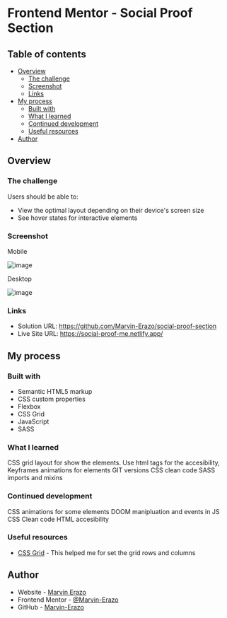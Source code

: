 # Frontend Mentor - Social Proof Section

## Table of contents

- [Overview](#overview)
  - [The challenge](#the-challenge)
  - [Screenshot](#screenshot)
  - [Links](#links)
- [My process](#my-process)
  - [Built with](#built-with)
  - [What I learned](#what-i-learned)
  - [Continued development](#continued-development)
  - [Useful resources](#useful-resources)
- [Author](#author)

## Overview

### The challenge

Users should be able to:

- View the optimal layout depending on their device's screen size
- See hover states for interactive elements

### Screenshot

Mobile

![image](https://user-images.githubusercontent.com/90436675/160510753-d65fc425-8c43-429a-a070-e85850dbbdbc.png)

Desktop

![image](https://user-images.githubusercontent.com/90436675/160510684-d382c39a-a296-40b1-9837-c2b023d433c0.png)



### Links

- Solution URL: https://github.com/Marvin-Erazo/social-proof-section
- Live Site URL: https://social-proof-me.netlify.app/

## My process

### Built with

- Semantic HTML5 markup
- CSS custom properties
- Flexbox
- CSS Grid
- JavaScript
- SASS
### What I learned

CSS grid layout for show the elements. Use html tags for the accesibility, Keyframes animations for elements
GIT versions
CSS clean code
SASS imports and mixins

### Continued development

CSS animations for some elements
DOOM manipluation and events in JS
CSS Clean code
HTML accesibility

### Useful resources

- [CSS Grid](https://developer.mozilla.org/es/docs/Web/CSS/CSS_Grid_Layout) - This helped me for set the grid rows and columns

## Author

- Website - [Marvin Erazo](https://marvin-erazo.github.io/)
- Frontend Mentor - [@Marvin-Erazo](https://www.frontendmentor.io/profile/Marvin-Erazo)
- GitHub - [Marvin-Erazo](https://github.com/Marvin-Erazo)
